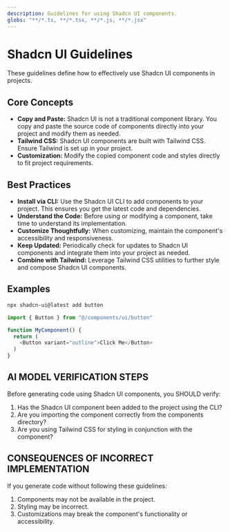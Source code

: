 ```yaml
---
description: Guidelines for using Shadcn UI components.
globs: "**/*.ts, **/*.tsx, **/*.js, **/*.jsx"
---
```


# Shadcn UI Guidelines

These guidelines define how to effectively use Shadcn UI components in projects.

## Core Concepts

- **Copy and Paste:** Shadcn UI is not a traditional component library. You copy and paste the source code of components directly into your project and modify them as needed.
- **Tailwind CSS:** Shadcn UI components are built with Tailwind CSS. Ensure Tailwind is set up in your project.
- **Customization:** Modify the copied component code and styles directly to fit project requirements.

## Best Practices

- **Install via CLI:** Use the Shadcn UI CLI to add components to your project. This ensures you get the latest code and dependencies.
- **Understand the Code:** Before using or modifying a component, take time to understand its implementation.
- **Customize Thoughtfully:** When customizing, maintain the component's accessibility and responsiveness.
- **Keep Updated:** Periodically check for updates to Shadcn UI components and integrate them into your project as needed.
- **Combine with Tailwind:** Leverage Tailwind CSS utilities to further style and compose Shadcn UI components.

## Examples

```bash
npx shadcn-ui@latest add button
```

```typescript
import { Button } from "@/components/ui/button"

function MyComponent() {
  return (
    <Button variant="outline">Click Me</Button>
  )
}
```

## AI MODEL VERIFICATION STEPS

Before generating code using Shadcn UI components, you SHOULD verify:

1. Has the Shadcn UI component been added to the project using the CLI?
2. Are you importing the component correctly from the components directory?
3. Are you using Tailwind CSS for styling in conjunction with the component?

## CONSEQUENCES OF INCORRECT IMPLEMENTATION

If you generate code without following these guidelines:

1. Components may not be available in the project.
2. Styling may be incorrect.
3. Customizations may break the component's functionality or accessibility.
